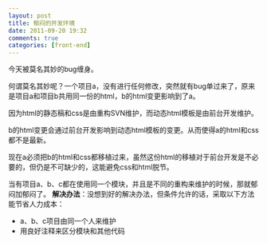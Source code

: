 ```yaml
---
layout: post
title: 郁闷的开发环境
date: 2011-09-20 19:32
comments: true
categories: [front-end]
---
```


今天被莫名其妙的bug缠身。

何谓莫名其妙呢？一个项目a，没有进行任何修改，突然就有bug单过来了，原来是项目a和项目b共用同一份的html，b的html变更影响到了a。

因为html的静态稿和css是由重构SVN维护，而动态html模板是由前台开发维护。

b的html变更会通过前台开发影响到动态html模板的变更。从而使得a的html和css都不是最新。

现在a必须把b的html和css都移植过来，虽然这份html的移植对于前台开发是不必要的，但仍是不可缺少的，这能避免css和html脱节。

当有项目a、b、c都在使用同一个模块，并且是不同的重构来维护的时候，那就郁闷加郁闷了。
<strong>解决办法</strong>：没想到好的解决办法，但条件允许的话，采取以下方法能节省人力成本：
<ul>
	<li>a、b、c项目由同一个人来维护</li>
	<li>用良好注释来区分模块和其他代码</li></ul>
